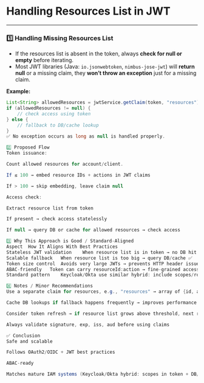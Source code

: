 # Handling Resources List in JWT

---

### 1️⃣ Handling Missing Resources List

* If the resources list is absent in the token, always **check for null or empty** before iterating.
* Most JWT libraries (Java: `io.jsonwebtoken`, `nimbus-jose-jwt`) will **return null** or a missing claim, they **won’t throw an exception** just for a missing claim.

**Example:**

```java
List<String> allowedResources = jwtService.getClaim(token, "resources");
if (allowedResources != null) {
    // check access using token
} else {
    // fallback to DB/cache lookup
}
✅ No exception occurs as long as null is handled properly.

2️⃣ Proposed Flow
Token issuance:

Count allowed resources for account/client.

If ≤ 100 → embed resource IDs + actions in JWT claims

If > 100 → skip embedding, leave claim null

Access check:

Extract resource list from token

If present → check access statelessly

If null → query DB or cache for allowed resources → check access

3️⃣ Why This Approach is Good / Standard-Aligned
Aspect	How It Aligns With Best Practices
Stateless JWT validation	When resource list is in token → no DB hit ✅
Scalable fallback	When resource list is too big → query DB/cache ✅
Token size control	Avoids very large JWTs → prevents HTTP header issues ✅
ABAC-friendly	Token can carry resourceId:action → fine-grained access ✅
Standard pattern	Keycloak/Okta use similar hybrid: include scopes/roles in token + DB/PDP ✅

4️⃣ Notes / Minor Recommendations
Use a separate claim for resources, e.g., "resources" → array of {id, action}

Cache DB lookups if fallback happens frequently → improves performance

Consider token refresh → if resource list grows above threshold, next refresh can include or skip

Always validate signature, exp, iss, aud before using claims

✅ Conclusion
Safe and scalable

Follows OAuth2/OIDC + JWT best practices

ABAC-ready

Matches mature IAM systems (Keycloak/Okta hybrid: scopes in token + DB/cache)